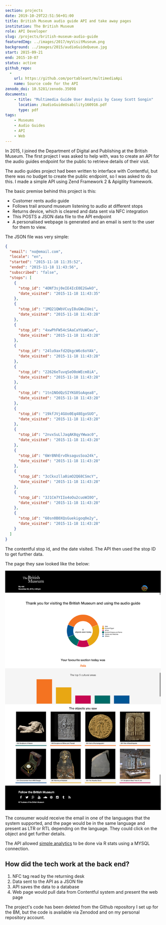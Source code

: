 ```yaml
---
section: projects
date: 2019-10-29T22:51:56+01:00
title: British Museum audio guide API and take away pages
institution: The British Museum
role: API Developer
slug: /projects/british-museum-audio-guide
featuredImg: ../images/2017/myVisitMuseum.png
background: ../images/2015/audioGuideQueue.jpg
start: 2015-09-21
end: 2015-10-07
status: active
github_repo: 
  - 
    url: https://github.com/portableant/multimediaApi
    name: Source code for the API
zenodo_doi: 10.5281/zenodo.35098
documents:
    - title: "Multimedia Guide User Analysis by Casey Scott Songin"
      location: /AudioGuideUsability160916.pdf
      type: pdf
tags:
    - Museums
    - Audio Guides
    - API
    - Web
---
```

In 2015, I joined the Department of Digital and Publishing at the British Museum. The first project
I was asked to help with, was to create an API for the audio guides endpoint for the public to retrieve 
details of their visit. 

The audio guides project had been written to interface with Contentful, but there was no budget to 
create the public endpoint, so I was asked to do this. I made a simple API using Zend Framework 2 &  Apigility 
framework. 

The basic premise behind this project is this:

* Customer rents audio guide
* Follows trail around museum listening to audio at different stops
* Returns device, which is cleared and data sent via NFC integration
* This POSTS a JSON data file to the API endpoint
* A personalised webpage is generated and an email is sent to the user for them to view.

The JSON file was very simple: 

```json
{
  "email": "no@email.com",
  "locale": "en",
  "started": "2015-11-18 11:35:52",
  "ended": "2015-11-18 11:43:56",
  "subscribed": "false",
  "stops": [
    {
      "stop_id": "4ONf3sj0eIE4IcE0E2GwkO",
      "date_visited": "2015-11-18 11:43:35"
    },
    {
      "stop_id": "1MQ21QWbVCuyI8uGWuIUei",
      "date_visited": "2015-11-18 11:43:28"
    },
    {
      "stop_id": "4xwPhFW54cSAaCaYUuWCwu",
      "date_visited": "2015-11-18 11:43:28"
    },
    {
      "stop_id": "24lu9axfd2QkgcW6c6oYAk",
      "date_visited": "2015-11-18 11:43:28"
    },
    {
      "stop_id": "22626eTuvqSeO0oWEcm8iA",
      "date_visited": "2015-11-18 11:43:28"
    },
    {
      "stop_id": "1tn1NOdQzSIYKG0SoAqea8",
      "date_visited": "2015-11-18 11:43:28"
    },
    {
      "stop_id": "19kfJVj4GUo0Eq48EgoSUO",
      "date_visited": "2015-11-18 11:43:28"
    },
    {
      "stop_id": "2nvxSuLlJaqAK8qyYWwac0",
      "date_visited": "2015-11-18 11:43:28"
    },
    {
      "stop_id": "6Wr8NhErvOksagusSoa24k",
      "date_visited": "2015-11-18 11:43:28"
    },
    {
      "stop_id": "3cCkxzlla0imO2Q68CSmcY",
      "date_visited": "2015-11-18 11:43:28"
    },
    {
      "stop_id": "3J1Cm7YIIo4oOu2cuoWI0O",
      "date_visited": "2015-11-18 11:43:28"
    },
    {
      "stop_id": "60sn0B0XQsGuekigoq0e2y",
      "date_visited": "2015-11-18 11:43:28"
    }
  ]
}
```
The contentful stop id, and the date visited. The API then used the stop ID to get further data. 

The page they saw looked like the below: 

![British Museum audio guide API and take away pages](../images/2017/myVisitMuseum.png)

The consumer would receive the email in one of the languages that the system supported, 
and the page would be in the same language and present as LTR or RTL depending on the language. They could 
click on the object and get further details. 

The API allowed [simple analytics](https://github.com/portableant/audioGuideExtractorInRstats) to be done via R stats 
using a MYSQL connection. 

## How did the tech work at the back end?

1. NFC tag read by the returning desk 
2. Data sent to the API as a JSON file 
3. API saves the data to a database
4. Web page would pull data from Contentful system and present the web page 

The project's code has been deleted from the Github repository I set up for the BM, but the code 
is available via Zenodod and on my personal repository account. 